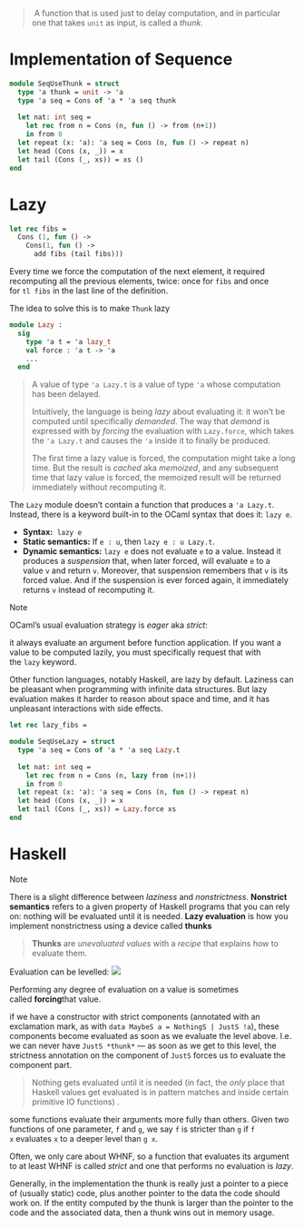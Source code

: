 >  A function that is used just to delay computation, and in particular one that takes `unit` as input, is called a _thunk_.

# Implementation of Sequence

```ocaml
module SeqUseThunk = struct 
  type 'a thunk = unit -> 'a
  type 'a seq = Cons of 'a * 'a seq thunk 
  
  let nat: int seq = 
    let rec from n = Cons (n, fun () -> from (n+1)) 
    in from 0
  let repeat (x: 'a): 'a seq = Cons (n, fun () -> repeat n)
  let head (Cons (x, _)) = x
  let tail (Cons (_, xs)) = xs ()
end
```


# Lazy

```ocaml
let rec fibs = 
  Cons (1, fun () -> 
    Cons(1, fun () ->
      add fibs (tail fibs)))
```

Every time we force the computation of the next element, it required recomputing all the previous elements, twice: once for `fibs` and once for `tl fibs` in the last line of the definition.

The idea to solve this is to make `Thunk` lazy
```ocaml
module Lazy :
  sig
    type 'a t = 'a lazy_t
    val force : 'a t -> 'a
    ...
  end
```

> A value of type `'a Lazy.t` is a value of type `'a` whose computation has been delayed.
> 
> Intuitively, the language is being _lazy_ about evaluating it: it won’t be computed until specifically _demanded_. 
> The way that _demand_ is expressed with by _forcing_ the evaluation with `Lazy.force`, which takes the `'a Lazy.t` and causes the `'a` inside it to finally be produced.
> 
> The first time a lazy value is forced, the computation might take a long time. But the result is _cached_ aka _memoized_, and any subsequent time that lazy value is forced, the memoized result will be returned immediately without recomputing it.

The `Lazy` module doesn’t contain a function that produces a `'a Lazy.t`. Instead, there is a keyword built-in to the OCaml syntax that does it: `lazy e`.
-   **Syntax:**  `lazy e`
-   **Static semantics:** If `e : u`, then `lazy e : u Lazy.t`.
-   **Dynamic semantics:** `lazy e` does not evaluate `e` to a value. Instead it produces a _suspension_ that, when later forced, will evaluate `e` to a value `v` and return `v`. Moreover, that suspension remembers that `v` is its forced value. And if the suspension is ever forced again, it immediately returns `v` instead of recomputing it.


>[!note]
>OCaml’s usual evaluation strategy is _eager_ aka _strict_: 
>
>it always evaluate an argument before function application. If you want a value to be computed lazily, you must specifically request that with the `lazy` keyword. 
>
>Other function languages, notably Haskell, are lazy by default. Laziness can be pleasant when programming with infinite data structures. But lazy evaluation makes it harder to reason about space and time, and it has unpleasant interactions with side effects.


```ocaml
let rec lazy_fibs = 
```


```ocaml
module SeqUseLazy = struct 
  type 'a seq = Cons of 'a * 'a seq Lazy.t 
  
  let nat: int seq = 
    let rec from n = Cons (n, lazy from (n+1)) 
    in from 0
  let repeat (x: 'a): 'a seq = Cons (n, fun () -> repeat n)
  let head (Cons (x, _)) = x
  let tail (Cons (_, xs)) = Lazy.force xs
end
```


# Haskell 

>[!note] 
>There is a slight difference between _laziness_ and _nonstrictness_. **Nonstrict semantics** refers to a given property of Haskell programs that you can rely on: nothing will be evaluated until it is needed. **Lazy evaluation** is how you implement nonstrictness using a device called **thunks**

> **Thunks** are _unevaluated values_ with a _recipe_ that explains how to evaluate them.

Evaluation can be levelled:
![](https://upload.wikimedia.org/wikipedia/commons/f/fc/Thunk-layers.png)

Performing any degree of evaluation on a value is sometimes called **forcing**that value.

if we have a constructor with strict components (annotated with an exclamation mark, as with `data MaybeS a = NothingS | JustS !a`), these components become evaluated as soon as we evaluate the level above. I.e. we can never have `JustS *thunk*` — as soon as we get to this level, the strictness annotation on the component of `JustS` forces us to evaluate the component part.

> Nothing gets evaluated until it is needed (in fact, the _only_ place that Haskell values get evaluated is in pattern matches and inside certain primitive IO functions) .

some functions evaluate their arguments more fully than others. Given two functions of one parameter, `f` and `g`, we say `f` is stricter than `g` if `f x` evaluates `x` to a deeper level than `g x`.

Often, we only care about WHNF, so a function that evaluates its argument to at least WHNF is called _strict_ and one that performs no evaluation is _lazy_.

Generally, in the implementation the thunk is really just a pointer to a piece of (usually static) code, plus another pointer to the data the code should work on. If the entity computed by the thunk is larger than the pointer to the code and the associated data, then a thunk wins out in memory usage.



